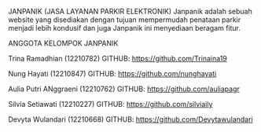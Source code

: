 JANPANIK (JASA LAYANAN PARKIR ELEKTRONIK)
Janpanik adalah sebuah website yang disediakan dengan tujuan mempermudah penataan parkir 
menjadi lebih kondusif dan juga Janpanik ini menyediaan beragam fitur.


ANGGOTA KELOMPOK JANPANIK 

Trina Ramadhian (12210782) GITHUB:
https://github.com/Trinaina19

Nung Hayati (12210847) GITHUB:
https://github.com/nunghayati

Aulia Putri ANggraeni (12210762) GITHUB:
https://github.com/auliapagr

Silvia Setiawati (12210227) GITHUB:
https://github.com/silviaily

Devyta Wulandari (12210668) GITHUB:
https://github.com/Devytawulandari








